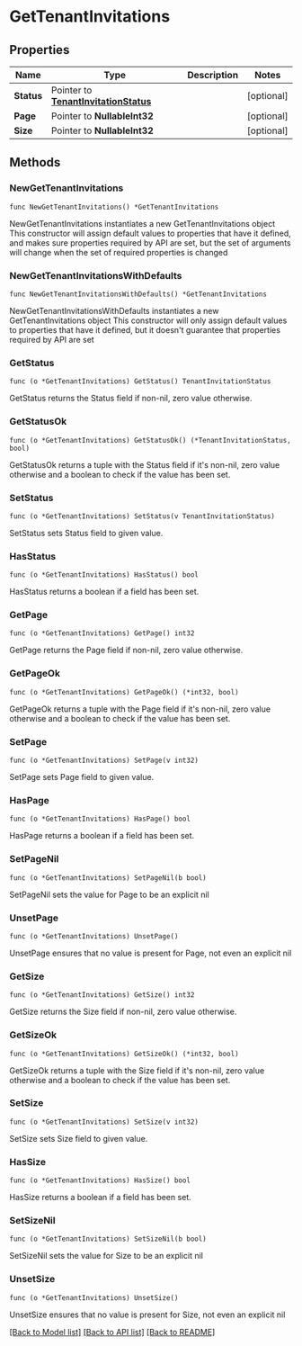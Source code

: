 # GetTenantInvitations

## Properties

Name | Type | Description | Notes
------------ | ------------- | ------------- | -------------
**Status** | Pointer to [**TenantInvitationStatus**](TenantInvitationStatus.md) |  | [optional] 
**Page** | Pointer to **NullableInt32** |  | [optional] 
**Size** | Pointer to **NullableInt32** |  | [optional] 

## Methods

### NewGetTenantInvitations

`func NewGetTenantInvitations() *GetTenantInvitations`

NewGetTenantInvitations instantiates a new GetTenantInvitations object
This constructor will assign default values to properties that have it defined,
and makes sure properties required by API are set, but the set of arguments
will change when the set of required properties is changed

### NewGetTenantInvitationsWithDefaults

`func NewGetTenantInvitationsWithDefaults() *GetTenantInvitations`

NewGetTenantInvitationsWithDefaults instantiates a new GetTenantInvitations object
This constructor will only assign default values to properties that have it defined,
but it doesn't guarantee that properties required by API are set

### GetStatus

`func (o *GetTenantInvitations) GetStatus() TenantInvitationStatus`

GetStatus returns the Status field if non-nil, zero value otherwise.

### GetStatusOk

`func (o *GetTenantInvitations) GetStatusOk() (*TenantInvitationStatus, bool)`

GetStatusOk returns a tuple with the Status field if it's non-nil, zero value otherwise
and a boolean to check if the value has been set.

### SetStatus

`func (o *GetTenantInvitations) SetStatus(v TenantInvitationStatus)`

SetStatus sets Status field to given value.

### HasStatus

`func (o *GetTenantInvitations) HasStatus() bool`

HasStatus returns a boolean if a field has been set.

### GetPage

`func (o *GetTenantInvitations) GetPage() int32`

GetPage returns the Page field if non-nil, zero value otherwise.

### GetPageOk

`func (o *GetTenantInvitations) GetPageOk() (*int32, bool)`

GetPageOk returns a tuple with the Page field if it's non-nil, zero value otherwise
and a boolean to check if the value has been set.

### SetPage

`func (o *GetTenantInvitations) SetPage(v int32)`

SetPage sets Page field to given value.

### HasPage

`func (o *GetTenantInvitations) HasPage() bool`

HasPage returns a boolean if a field has been set.

### SetPageNil

`func (o *GetTenantInvitations) SetPageNil(b bool)`

 SetPageNil sets the value for Page to be an explicit nil

### UnsetPage
`func (o *GetTenantInvitations) UnsetPage()`

UnsetPage ensures that no value is present for Page, not even an explicit nil
### GetSize

`func (o *GetTenantInvitations) GetSize() int32`

GetSize returns the Size field if non-nil, zero value otherwise.

### GetSizeOk

`func (o *GetTenantInvitations) GetSizeOk() (*int32, bool)`

GetSizeOk returns a tuple with the Size field if it's non-nil, zero value otherwise
and a boolean to check if the value has been set.

### SetSize

`func (o *GetTenantInvitations) SetSize(v int32)`

SetSize sets Size field to given value.

### HasSize

`func (o *GetTenantInvitations) HasSize() bool`

HasSize returns a boolean if a field has been set.

### SetSizeNil

`func (o *GetTenantInvitations) SetSizeNil(b bool)`

 SetSizeNil sets the value for Size to be an explicit nil

### UnsetSize
`func (o *GetTenantInvitations) UnsetSize()`

UnsetSize ensures that no value is present for Size, not even an explicit nil

[[Back to Model list]](../README.md#documentation-for-models) [[Back to API list]](../README.md#documentation-for-api-endpoints) [[Back to README]](../README.md)


